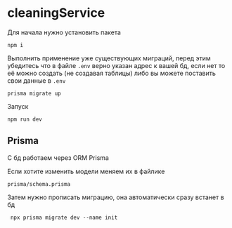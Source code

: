 # cleaningService
Для начала нужно установить пакета
```
npm i
```

Выполнить применение уже существующих миграций, перед этим убедитесь что 
в файле ```.env``` верно указан адрес к вашей бд, если нет то её можно создать (не создавая таблицы)
либо вы можете поставить свои данные в ```.env```
```
prisma migrate up
```

Запуск
```
npm run dev
```

## Prisma
С бд работаем через ORM Prisma

Если хотите изменить модели меняем их в файлике 
```
prisma/schema.prisma
```
Затем нужно прописать миграцию, она автоматически сразу встанет в бд
```
 npx prisma migrate dev --name init
```